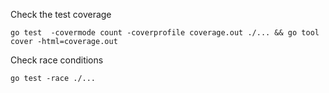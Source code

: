 Check the test coverage
```shell
go test  -covermode count -coverprofile coverage.out ./... && go tool cover -html=coverage.out
```

Check race conditions
```shell
go test -race ./...
```
